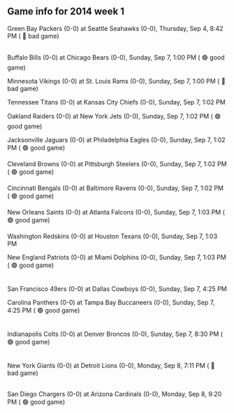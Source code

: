 ## Game info for 2014 week 1
Green Bay Packers (0-0) at Seattle Seahawks (0-0), Thursday, Sep 4, 8:42 PM (	:red_circle: bad game)

<br/>Buffalo Bills (0-0) at Chicago Bears (0-0), Sunday, Sep 7, 1:00 PM (	:green_circle: good game)

Minnesota Vikings (0-0) at St. Louis Rams (0-0), Sunday, Sep 7, 1:00 PM (	:red_circle: bad game)

Tennessee Titans (0-0) at Kansas City Chiefs (0-0), Sunday, Sep 7, 1:02 PM

Oakland Raiders (0-0) at New York Jets (0-0), Sunday, Sep 7, 1:02 PM (	:green_circle: good game)

Jacksonville Jaguars (0-0) at Philadelphia Eagles (0-0), Sunday, Sep 7, 1:02 PM (	:green_circle: good game)

Cleveland Browns (0-0) at Pittsburgh Steelers (0-0), Sunday, Sep 7, 1:02 PM (	:green_circle: good game)

Cincinnati Bengals (0-0) at Baltimore Ravens (0-0), Sunday, Sep 7, 1:02 PM (	:green_circle: good game)

New Orleans Saints (0-0) at Atlanta Falcons (0-0), Sunday, Sep 7, 1:03 PM (	:green_circle: good game)

Washington Redskins (0-0) at Houston Texans (0-0), Sunday, Sep 7, 1:03 PM

New England Patriots (0-0) at Miami Dolphins (0-0), Sunday, Sep 7, 1:03 PM (	:green_circle: good game)

<br/>San Francisco 49ers (0-0) at Dallas Cowboys (0-0), Sunday, Sep 7, 4:25 PM

Carolina Panthers (0-0) at Tampa Bay Buccaneers (0-0), Sunday, Sep 7, 4:25 PM (	:green_circle: good game)

<br/>Indianapolis Colts (0-0) at Denver Broncos (0-0), Sunday, Sep 7, 8:30 PM (	:green_circle: good game)

<br/>New York Giants (0-0) at Detroit Lions (0-0), Monday, Sep 8, 7:11 PM (	:red_circle: bad game)

<br/>San Diego Chargers (0-0) at Arizona Cardinals (0-0), Monday, Sep 8, 9:20 PM (	:green_circle: good game)

